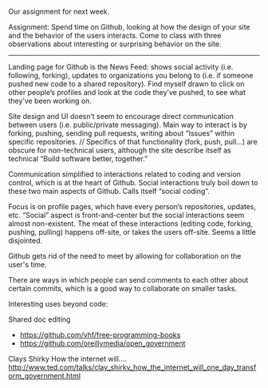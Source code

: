 Our assignment for next week. 


Assignment: 
Spend time on Github, looking at how the design of your site and the behavior of the users interacts. Come to class with three observations about interesting or surprising behavior on the site.

------ 
Landing page for Github is the News Feed: shows social activity (i.e. following, forking), updates to organizations you belong to (i.e. if someone pushed new code to a shared repository). Find myself drawn to click on other people’s profiles and look at the code they’ve pushed, to see what they’ve been working on.

Site design and UI doesn’t seem to encourage direct communication between users (i.e. public/private messaging). Main way to interact is by forking, pushing, sending pull requests, writing about “Issues” within specific repositories. // Specifics of that functionality (fork, push, pull…)  are obscure for non-technical users, although the site describe itself as technical “Build software better, together.”

Communication simplified to interactions related to coding and version control, which is at the heart of Github. Social interactions truly boil down to these two main aspects of Github. Calls itself “social coding”.

Focus is on profile pages, which have every person’s repositories, updates, etc. “Social” aspect is front-and-center but the social interactions seem almost non-existent. The meat of these interactions (editing code, forking, pushing, pulling) happens off-site, or takes the users off-site. Seems a little disjointed.

Github gets rid of the need to meet by allowing for collaboration on the user's time. 

There are ways in which people can send comments to each other about certain commits, which is a good way to collaborate on smaller tasks.

Interesting uses beyond code:

Shared doc editing 
- https://github.com/vhf/free-programming-books
- https://github.com/oreillymedia/open_government

Clays Shirky
How the internet will....
http://www.ted.com/talks/clay_shirky_how_the_internet_will_one_day_transform_government.html
